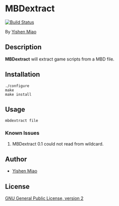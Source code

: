 # MBDextract
[![Build Status](https://travis-ci.org/mys721tx/MBDextract.svg?branch=master)](https://travis-ci.org/mys721tx/MBDextract)

By [Yishen Miao](https://github.com/mys721tx)

## Description
**MBDextract** will extract game scripts from a MBD file.

## Installation

```console
./configure
make
make install
```

## Usage
```console
mbdextract file
```

### Known Issues
1. MBDextract 0.1 could not read from wildcard.

## Author
* [Yishen Miao](https://github.com/mys721tx)

## License
[GNU General Public License, version 2](http://www.gnu.org/licenses/gpl-2.0.html)
